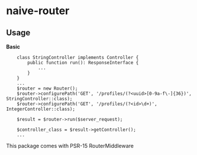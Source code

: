# naive-router

## Usage
**Basic**
```
    class StringController implements Controller {
        public function run(): ResponseInterface {
            ...
        }
    }
    ...
    $router = new Router();
    $router->configurePath('GET', '/profiles/(?<uuid>[0-9a-f\-]{36})', StringController::class);
    $router->configurePath('GET', '/profiles/(?<id>\d+)', IntegerController::class);

    $result = $router->run($server_request);

    $controller_class = $result->getController();
    ... 
```
This package comes with PSR-15 RouterMiddleware
